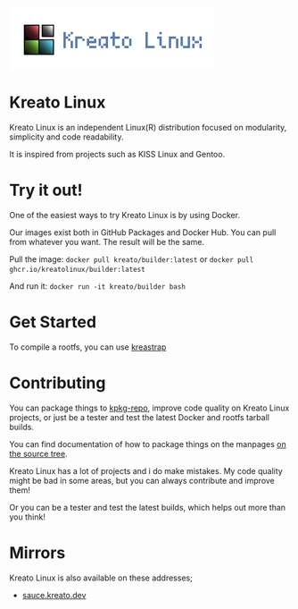<img src="https://github.com/Kreato-Linux/logo/blob/master/withtext.png"> 

# Kreato Linux
Kreato Linux is an independent Linux(R) distribution focused on modularity, simplicity and code readability.

It is inspired from projects such as KISS Linux and Gentoo.

# Try it out!
One of the easiest ways to try Kreato Linux is by using Docker.

Our images exist both in GitHub Packages and Docker Hub. You can pull from whatever you want. The result will be the same.

Pull the image: `docker pull kreato/builder:latest` or `docker pull ghcr.io/kreatolinux/builder:latest`

And run it: `docker run -it kreato/builder bash`

# Get Started
To compile a rootfs, you can use [kreastrap](https://github.com/kreatolinux/src)

# Contributing
You can package things to [kpkg-repo](https://github.com/kreatolinux/kpkg-repo), improve code quality on Kreato Linux projects, or just be a tester and test the latest Docker and rootfs tarball builds.

You can find documentation of how to package things on the manpages [on the source tree](https://github.com/kreatolinux/src).

Kreato Linux has a lot of projects and i do make mistakes. My code quality might be bad in some areas, but you can always contribute and improve them!

Or you can be a tester and test the latest builds, which helps out more than you think!

# Mirrors
Kreato Linux is also available on these addresses;
* [sauce.kreato.dev](https://sauce.kreato.dev/kreatolinux)
